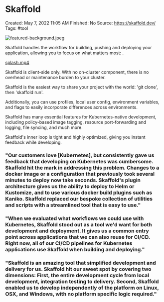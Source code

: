 # Skaffold

Created: May 7, 2022 11:05 AM
Finished: No
Source: https://skaffold.dev/
Tags: #tool

![featured-background.jpeg](Skaffold%20b24acce2b2c642969bde074b460b663a/featured-background.jpeg)

Skaffold handles the workflow for building, pushing and deploying your application, allowing you to focus on what matters most: .

[splash.mp4](https://skaffold.dev/images/splash.mp4)

Skaffold is client-side only. With no on-cluster component, there is no overhead or maintenance burden to your cluster.

Skaffold is the easiest way to share your project with the world: 'git clone', then 'skaffold run'.

Additionally, you can use profiles, local user config, environment variables, and flags to easily incorporate differences across environments.

Skaffold has many essential features for Kubernetes-native development, including policy-based image tagging, resource port-forwarding and logging, file syncing, and much more.

Skaffold's inner loop is tight and highly optimized, giving you instant feedback while developing.

### "Our customers love [Kubernetes], but consistently gave us feedback that developing on Kubernetes was cumbersome. Skaffold hit the mark in addressing this problem. Changes to a docker image or a configuration that previously took several minutes to deploy now take seconds. Skaffold's plugin architecture gives us the ability to deploy to Helm or Kustomize, and to use various docker build plugins such as Kaniko. Skaffold replaced our bespoke collection of utilities and scripts with a streamlined tool that is easy to use."

### "When we evaluated what workflows we could use with Kubernetes, Skaffold stood out as a tool we'd want for both development and deployment. It gives us a common entry point across applications that we can also reuse for CI/CD. Right now, all of our CI/CD pipelines for Kubernetes applications use Skaffold when building and deploying."

### "Skaffold is an amazing tool that simplified development and delivery for us. Skaffold hit our sweet spot by covering two dimensions: First, the entire development cycle from local development, integration testing to delivery. Second, Skaffold enabled us to develop independently of the platform on Linux, OSX, and Windows, with no platform specific logic required."